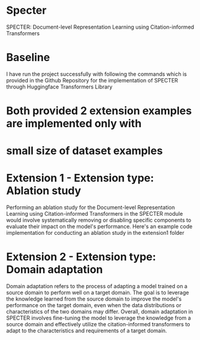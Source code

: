 # Specter
SPECTER: Document-level Representation Learning using Citation-informed Transformers

# Baseline 
I have run the project successfully with following the commands 
which is provided in the Github Repository for the implementation of SPECTER 
through Huggingface Transformers Library

# Both provided 2 extension examples are implemented only with
# small size of dataset examples


# Extension 1 - Extension type: Ablation study
Performing an ablation study for the Document-level Representation Learning
using Citation-informed Transformers in the SPECTER module 
would involve systematically removing or disabling specific components 
to evaluate their impact on the model's performance. 
Here's an example code implementation for conducting an ablation study in the extension1 folder


# Extension 2 - Extension type: Domain adaptation
Domain adaptation refers to the process of adapting a model trained on a source domain
to perform well on a target domain. The goal is to leverage the knowledge learned 
from the source domain to improve the model's performance on the target domain,
even when the data distributions or characteristics of the two domains may differ.
Overall, domain adaptation in SPECTER involves fine-tuning the model 
to leverage the knowledge from a source domain and effectively utilize the citation-informed transformers
to adapt to the characteristics and requirements of a target domain.

